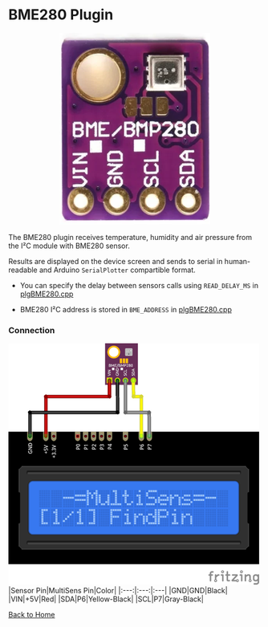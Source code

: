 # BME280 Plugin
<p align="center"><img src="BME280.png"/></p>

The BME280 plugin receives temperature, humidity and air pressure from the I²C module with 
BME280 sensor.

Results are displayed on the device screen and sends to serial in human-readable and 
Arduino `SerialPlotter` compartible format.

* You can specify the delay between sensors calls using `READ_DELAY_MS` 
  in [plgBME280.cpp](/plgBME280.cpp)

* BME280 I²C address is stored in `BME_ADDRESS` in [plgBME280.cpp](/plgBME280.cpp)

### Connection
![BME280Connection](BME280-CONN.png)
|Sensor Pin|MultiSens Pin|Color|
|:---:|:---:|:---|
|GND|GND|Black|
|VIN|+5V|Red|
|SDA|P6|Yellow-Black|
|SCL|P7|Gray-Black|



[Back to Home](/#supported-devices)

